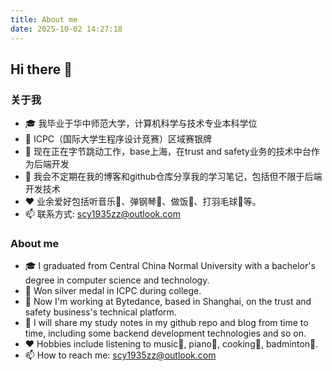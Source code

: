 ```yaml
---
title: About me
date: 2025-10-02 14:27:18
---
```


## Hi there 👋

<!--
**1935Zz/1935Zz** is a ✨ _special_ ✨ repository because its `README.md` (this file) appears on your GitHub profile.

Here are some ideas to get you started:

- 🔭 I’m currently working on ...
- 🌱 I’m currently learning ...
- 👯 I’m looking to collaborate on ...
- 🤔 I’m looking for help with ...
- 💬 Ask me about ...
- 📫 How to reach me: ...
- 😄 Pronouns: ...
- ⚡ Fun fact: ...
-->
### 关于我
- 🎓 我毕业于华中师范大学，计算机科学与技术专业本科学位
- 🥈 ICPC（国际大学生程序设计竞赛）区域赛银牌
- 🔭 现在正在字节跳动工作，base上海，在trust and safety业务的技术中台作为后端开发
- 🌱 我会不定期在我的博客和github仓库分享我的学习笔记，包括但不限于后端开发技术
- ❤️ 业余爱好包括听音乐🎵、弹钢琴🎹、做饭🍳、打羽毛球🏸等。
- 📫 联系方式: scy1935zz@outlook.com

### About me
- 🎓 I graduated from Central China Normal University with a bachelor's degree in computer science and technology. 
- 🥈 Won silver medal in ICPC during college.
- 🔭 Now I'm working at Bytedance, based in Shanghai, on the trust and safety business's technical platform.
- 🌱 I will share my study notes in my github repo and blog from time to time, including some backend development technologies and so on.
- ❤️ Hobbies include listening to music🎵, piano🎹, cooking🍳, badminton🏸.
- 📫 How to reach me: scy1935zz@outlook.com
